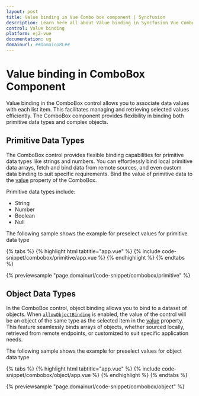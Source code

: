 ```yaml
---
layout: post
title: Value binding in Vue Combo box component | Syncfusion
description: Learn here all about Value binding in Syncfusion Vue Combo box component of Syncfusion Essential JS 2 and more.
control: Value binding 
platform: ej2-vue
documentation: ug
domainurl: ##DomainURL##
---
```


# Value binding in ComboBox Component

Value binding in the ComboBox control allows you to associate data values with each list item. This facilitates managing and retrieving selected values efficiently. The ComboBox component provides flexibility in binding both primitive data types and complex objects.

## Primitive Data Types

The ComboBox control provides flexible binding capabilities for primitive data types like strings and numbers. You can effortlessly bind local primitive data arrays, fetch and bind data from remote sources, and even custom data binding to suit specific requirements. Bind the value of primitive data to the [value](../api/combo-box/#value) property of the ComboBox.

Primitive data types include:

* String
* Number
* Boolean
* Null

The following sample shows the example for preselect values for primitive data type

{% tabs %}
{% highlight html tabtitle="app.vue" %}
{% include code-snippet/combobox/primitive/app.vue %}
{% endhighlight %}
{% endtabs %}
        
{% previewsample "page.domainurl/code-snippet/combobox/primitive" %}

## Object Data Types

In the ComboBox control, object binding allows you to bind to a dataset of objects. When [`allowObjectBinding`](../api/combo-box/#allowobjectbinding) is enabled, the value of the control will be an object of the same type as the selected item in the [value](../api/combo-box/#value) property. This feature seamlessly binds arrays of objects, whether sourced locally, retrieved from remote endpoints, or customized to suit specific application needs.

The following sample shows the example for preselect values for object data type

{% tabs %}
{% highlight html tabtitle="app.vue" %}
{% include code-snippet/combobox/object/app.vue %}
{% endhighlight %}
{% endtabs %}
        
{% previewsample "page.domainurl/code-snippet/combobox/object" %}
